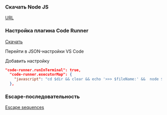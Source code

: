 ### Скачать Node JS

[URL](https://nodejs.org/ru/download)

### Настройка плагина Code Runner

[Скачать](https://marketplace.visualstudio.com/items?itemName=formulahendry.code-runner)

Перейти в JSON-настройки VS Code

Добавить настройку

```json
"code-runner.runInTerminal": true,
  "code-runner.executorMap": {
    "javascript": "cd $dir && clear && echo '>>> $fileName:' &&  node $fileName",
  },
```

### Escape-последовательность
[Escape sequences](https://learn.microsoft.com/ru-ru/cpp/c-language/escape-sequences?view=msvc-170#escape-sequences-1)